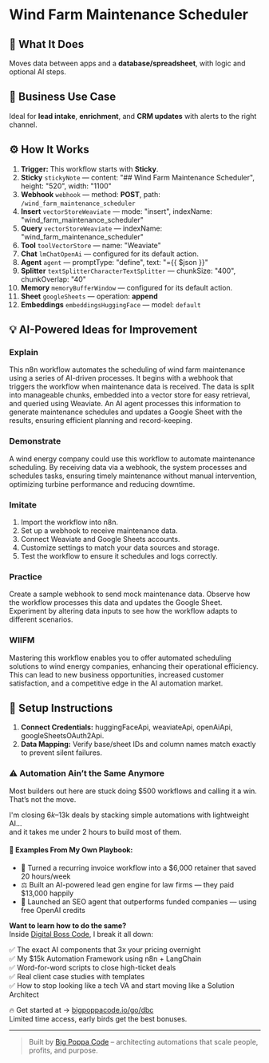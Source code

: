 # Wind Farm Maintenance Scheduler
  ## 🚀 What It Does
  Moves data between apps and a **database/spreadsheet**, with logic and optional AI steps.
  
  ## 💼 Business Use Case
  Ideal for **lead intake**, **enrichment**, and **CRM updates** with alerts to the right channel.
  
  ## ⚙️ How It Works
  1. **Trigger:** This workflow starts with **Sticky**.
  2. **Sticky** `stickyNote` — content: "## Wind Farm Maintenance Scheduler", height: "520", width: "1100"
3. **Webhook** `webhook` — method: **POST**, path: `/wind_farm_maintenance_scheduler`
4. **Insert** `vectorStoreWeaviate` — mode: "insert", indexName: "wind_farm_maintenance_scheduler"
5. **Query** `vectorStoreWeaviate` — indexName: "wind_farm_maintenance_scheduler"
6. **Tool** `toolVectorStore` — name: "Weaviate"
7. **Chat** `lmChatOpenAi` — configured for its default action.
8. **Agent** `agent` — promptType: "define", text: "={{ $json }}"
9. **Splitter** `textSplitterCharacterTextSplitter` — chunkSize: "400", chunkOverlap: "40"
10. **Memory** `memoryBufferWindow` — configured for its default action.
11. **Sheet** `googleSheets` — operation: **append**
12. **Embeddings** `embeddingsHuggingFace` — model: `default`
  
  ## 💡 AI-Powered Ideas for Improvement
  ### Explain
This n8n workflow automates the scheduling of wind farm maintenance using a series of AI-driven processes. It begins with a webhook that triggers the workflow when maintenance data is received. The data is split into manageable chunks, embedded into a vector store for easy retrieval, and queried using Weaviate. An AI agent processes this information to generate maintenance schedules and updates a Google Sheet with the results, ensuring efficient planning and record-keeping.

### Demonstrate
A wind energy company could use this workflow to automate maintenance scheduling. By receiving data via a webhook, the system processes and schedules tasks, ensuring timely maintenance without manual intervention, optimizing turbine performance and reducing downtime.

### Imitate
1. Import the workflow into n8n.
2. Set up a webhook to receive maintenance data.
3. Connect Weaviate and Google Sheets accounts.
4. Customize settings to match your data sources and storage.
5. Test the workflow to ensure it schedules and logs correctly.

### Practice
Create a sample webhook to send mock maintenance data. Observe how the workflow processes this data and updates the Google Sheet. Experiment by altering data inputs to see how the workflow adapts to different scenarios.

### WIIFM
Mastering this workflow enables you to offer automated scheduling solutions to wind energy companies, enhancing their operational efficiency. This can lead to new business opportunities, increased customer satisfaction, and a competitive edge in the AI automation market.
  
  ## 🔧 Setup Instructions
  1. **Connect Credentials:** huggingFaceApi, weaviateApi, openAiApi, googleSheetsOAuth2Api.
2. **Data Mapping:** Verify base/sheet IDs and column names match exactly to prevent silent failures.
  
### ⚠️ Automation Ain’t the Same Anymore

Most builders out here are stuck doing $500 workflows and calling it a win.  
That’s not the move.  

I'm closing $6k–$13k deals by stacking simple automations with lightweight AI...  
and it takes me under 2 hours to build most of them.

#### 🧠 Examples From My Own Playbook:
- 🔁 Turned a recurring invoice workflow into a $6,000 retainer that saved 20 hours/week  
- ⚖️ Built an AI-powered lead gen engine for law firms — they paid $13,000 happily  
- 🚀 Launched an SEO agent that outperforms funded companies — using free OpenAI credits  

**Want to learn how to do the same?**  
Inside [Digital Boss Code](https://bigpoppacode.io/go/dbc), I break it all down:

✅ The exact AI components that 3x your pricing overnight  
✅ My $15k Automation Framework using n8n + LangChain  
✅ Word-for-word scripts to close high-ticket deals  
✅ Real client case studies with templates  
✅ How to stop looking like a tech VA and start moving like a Solution Architect  

🔥 Get started at → [bigpoppacode.io/go/dbc](https://bigpoppacode.io/go/dbc)  
Limited time access, early birds get the best bonuses.

---
> Built by [Big Poppa Code](https://bigpoppacode.io) – architecting automations that scale people, profits, and purpose.
  